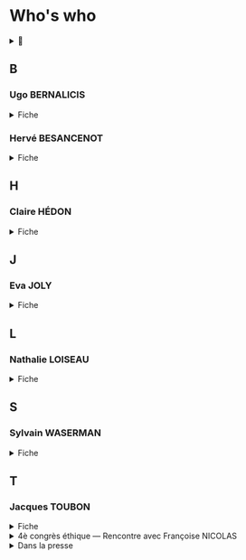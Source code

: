 # Who's who

<details><summary>🚧</summary>

Backlinks
</details>

## B
### <a id="bernalic"></a>Ugo BERNALICIS
<details><summary>Fiche</summary>

* [AN](https://www2.assemblee-nationale.fr/deputes/fiche/OMC_PA720430)
</details>

### <a id="besanc"></a>Hervé BESANCENOT
<details><summary>Fiche</summary>

* [Who's who](https://www.whoswho.fr/bio/herve-besancenot_57889)
</details>

## H
### <a id="hedon"></a>Claire HÉDON
<details><summary>Fiche</summary>

🚧
</details>

## J
### <a id="joly"></a>Eva JOLY
<details><summary>Fiche</summary>

* [Twitter](https://twitter.com/EvaJoly)
* [CRIT](https://www.icrict.com/eva-joly) 
</details>

## L
### <a id="loiseau"></a>Nathalie LOISEAU
<details><summary>Fiche</summary>

* [Europarl](https://www.europarl.europa.eu/meps/fr/197494/NATHALIE_LOISEAU/home)
* [Wikipedia](https://en.wikipedia.org/wiki/Nathalie_Loiseau)
</details>

<!-- 

🚧 Cet article mérite t-il d'être cité?

<details><summary>Dans la presse</summary>

* [Nathalie LOISEAU protège l'Organisation pour l'interdiction des armes chimiques au mépris de la transparence](https://thewallwillfall.org/2021/04/19/protecting-the-opcw-against-transparency-who-is-nathalie-loiseau/)
</details>

-->

## S
### <a id="waserm"></a>Sylvain WASERMAN
<details><summary>Fiche</summary>

* [AN](https://www2.assemblee-nationale.fr/deputes/fiche/OMC_PA720746)
</details>

## T
### <a id="toubon"></a>Jacques TOUBON
<details><summary>Fiche</summary>

🚧
</details>

<details>
  <summary>4è congrès éthique — Rencontre avec Françoise NICOLAS </summary>

* Date: 2018-03-30
* [Congrès](../pieces/identifiant/e1b9d831)
* [Minutes](../pieces/identifiant/17dee7ea)
</details>

<details>
  <summary>Dans la presse</summary>

* Dans Libé, en 2019: [« Jacques TOUBON: fin de mandat d'un défenseur des droits inespéreé »](https://www.liberation.fr/france/2020/06/30/jacques-toubon-fin-de-mandat-d-un-defenseur-inespere_1792944/)
</details>

